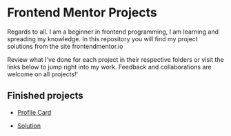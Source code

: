 # Frontend Mentor Projects

Regards to all. I am a beginner in frontend programming, I am learning and spreading my knowledge. In this repository you will find my project solutions from the site frontendmentor.io

Review what I've done for each project in their respective folders or visit the links below to jump right into my work. Feedback and collaborations are welcome on all projects!'

## Finished projects

- [Profile Card](https://obradmr.github.io/Frontend-Mentor-Projects/Profile%20Card/)

- [Solution](https://www.frontendmentor.io/solutions/html-and-css-with-flexbox-SIZe9rMOu)